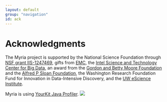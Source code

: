```yaml
---
layout: default
group: "navigation"
id: ack
---
```


# Acknowledgments

The Myria project is supported by the National Science Foundation through [NSF grant IIS-1247469](http://www.nsf.gov/awardsearch/showAward.do?AwardNumber=1247469),
gifts from [EMC](http://www.emc.com/), the [Intel Science and Technology Center for Big Data](http://istc-bigdata.org/), an award from the [Gordon and Betty Moore Foundation](http://www.moore.org/) and the [Alfred P Sloan Foundation](http://www.sloan.org/), the Washington Research Foundation Fund for Innovation in Data-Intensive Discovery, and the [UW eScience Institute](http://escience.washington.edu/).

Myria is using [YourKit Java Profiler](https://www.yourkit.com/java/profiler/index.jsp). <img src="https://www.yourkit.com/images/yklogo.png" class="logo"/>

